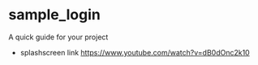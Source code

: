 # sample_login

A quick guide for your project


- splashscreen link
https://www.youtube.com/watch?v=dB0dOnc2k10
